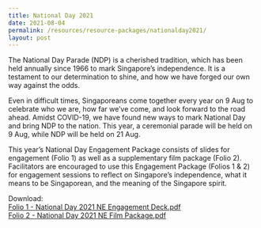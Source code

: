 ```yaml
---
title: National Day 2021
date: 2021-08-04
permalink: /resources/resource-packages/nationalday2021/
layout: post
---
```

The National Day Parade (NDP) is a cherished tradition, which has been held annually since 1966 to mark Singapore’s independence. It is a testament to our determination to shine, and how we have forged our own way against the odds. 
 
Even in difficult times, Singaporeans come together every year on 9 Aug to celebrate who we are, how far we’ve come, and look forward to the road ahead. Amidst COVID-19, we have found new ways to mark National Day and bring NDP to the nation. This year, a ceremonial parade will be held on 9 Aug, while NDP will be held on 21 Aug.
 
This year’s National Day Engagement Package consists of slides for engagement (Folio 1) as well as a supplementary film package (Folio 2). Facilitators are encouraged to use this Engagement Package (Folios 1 & 2) for engagement sessions to reflect on Singapore’s independence, what it means to be Singaporean, and the meaning of the Singapore spirit.

Download: 
<br>[Folio 1 - National Day 2021 NE Engagement Deck.pdf](/files/packages/2021/Folio%201%20-%20National%20Day%202021%20NE%20Engagement%20Deck_forpublic.pdf)
 <br>[Folio 2 - National Day 2021 NE Film Package.pdf](/files/packages/2021/National%20Day%202021%20NE%20Film%20Package_forpublic.pdf)